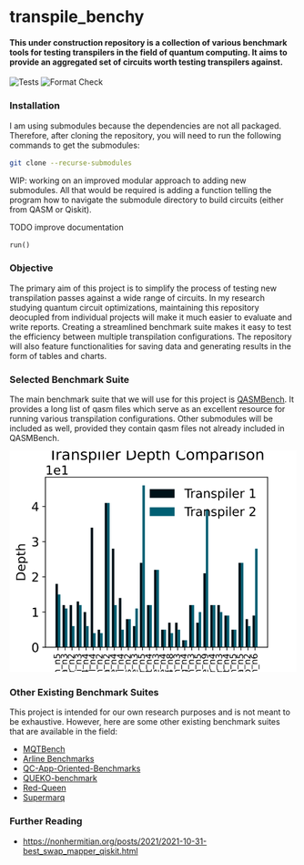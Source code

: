 # transpile_benchy

#### This under construction repository is a collection of various benchmark tools for testing transpilers in the field of quantum computing. It aims to provide an aggregated set of circuits worth testing transpilers against.

![Tests](https://github.com/evmckinney9/transpile_benchy/actions/workflows/tests.yml/badge.svg?branch=main)
![Format Check](https://github.com/evmckinney9/transpile_benchy/actions/workflows/format-check.yml/badge.svg?branch=main)

### Installation

I am using submodules because the dependencies are not all packaged. Therefore, after cloning the repository, you will need to run the following commands to get the submodules:

```bash
git clone --recurse-submodules
```

WIP: working on an improved modular approach to adding new submodules. All that would be required is adding a function telling the program how to navigate the submodule directory to build circuits (either from QASM or Qiskit).

TODO improve documentation

```python
run()
```

### Objective

The primary aim of this project is to simplify the process of testing new transpilation passes against a wide range of circuits. In my research studying quantum circuit optimizations, maintaining this repository deocupled from individual projects will make it much easier to evaluate and write reports. Creating a streamlined benchmark suite makes it easy to test the efficiency between multiple transpilation configurations. The repository will also feature functionalities for saving data and generating results in the form of tables and charts.

### Selected Benchmark Suite

The main benchmark suite that we will use for this project is [QASMBench](https://github.com/pnnl/QASMBench). It provides a long list of qasm files which serve as an excellent resource for running various transpilation configurations. Other submodules will be included as well, provided they contain qasm files not already included in QASMBench.

![initial_plot](images/transpile_benchy_small.svg)

### Other Existing Benchmark Suites

This project is intended for our own research purposes and is not meant to be exhaustive. However, here are some other existing benchmark suites that are available in the field:

- [MQTBench](https://github.com/cda-tum/MQTBench)
- [Arline Benchmarks](https://github.com/ArlineQ/arline_benchmarks)
- [QC-App-Oriented-Benchmarks](https://github.com/SRI-International/QC-App-Oriented-Benchmarks)
- [QUEKO-benchmark](https://github.com/tbcdebug/QUEKO-benchmark)
- [Red-Queen](https://github.com/Qiskit/red-queen/tree/main)
- [Supermarq](https://github.com/SupertechLabs/client-superstaq)

### Further Reading

- https://nonhermitian.org/posts/2021/2021-10-31-best_swap_mapper_qiskit.html

